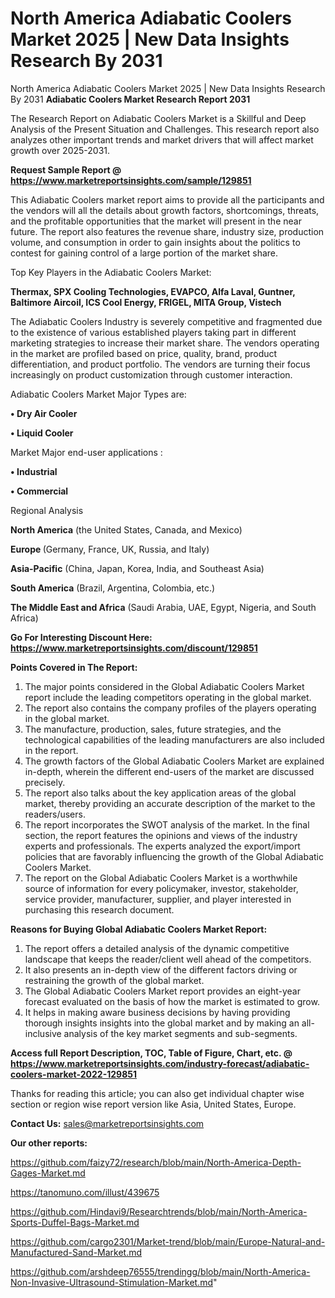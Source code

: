 # North America Adiabatic Coolers Market 2025 | New Data Insights Research By 2031
North America Adiabatic Coolers Market 2025 | New Data Insights Research By 2031
<strong>Adiabatic Coolers Market Research Report 2031</strong>

The Research Report on Adiabatic Coolers Market is a Skillful and Deep Analysis of the Present Situation and Challenges. This research report also analyzes other important trends and market drivers that will affect market growth over 2025-2031.

<strong>Request Sample Report @ <a href=https://www.marketreportsinsights.com/sample/129851>https://www.marketreportsinsights.com/sample/129851</a></strong>

This Adiabatic Coolers market report aims to provide all the participants and the vendors will all the details about growth factors, shortcomings, threats, and the profitable opportunities that the market will present in the near future. The report also features the revenue share, industry size, production volume, and consumption in order to gain insights about the politics to contest for gaining control of a large portion of the market share.

Top Key Players in the Adiabatic Coolers Market:

<strong>Thermax, SPX Cooling Technologies, EVAPCO, Alfa Laval, Guntner, Baltimore Aircoil, ICS Cool Energy, FRIGEL, MITA Group, Vistech</strong>

The Adiabatic Coolers Industry is severely competitive and fragmented due to the existence of various established players taking part in different marketing strategies to increase their market share. The vendors operating in the market are profiled based on price, quality, brand, product differentiation, and product portfolio. The vendors are turning their focus increasingly on product customization through customer interaction.

Adiabatic Coolers Market Major Types are:

<strong>• Dry Air Cooler

• Liquid Cooler</strong>

Market Major end-user applications :

<strong>• Industrial

• Commercial</strong>

Regional Analysis

</u><strong><b>North America</b></strong> (the United States, Canada, and Mexico)

<strong><b>Europe </b></strong>(Germany, France, UK, Russia, and Italy)

<strong><b>Asia-Pacific</b></strong> (China, Japan, Korea, India, and Southeast Asia)

<strong><b>South America</b></strong> (Brazil, Argentina, Colombia, etc.)

<strong><b>The Middle East and Africa</b></strong> (Saudi Arabia, UAE, Egypt, Nigeria, and South Africa)

<strong>Go For Interesting Discount Here: <a href=https://www.marketreportsinsights.com/discount/129851>https://www.marketreportsinsights.com/discount/129851</a></strong>

<strong>Points Covered in The Report:</strong>
<ol>
  <li>The major points considered in the Global Adiabatic Coolers Market report include the leading competitors operating in the global market.</li>
  <li>The report also contains the company profiles of the players operating in the global market.</li>
  <li>The manufacture, production, sales, future strategies, and the technological capabilities of the leading manufacturers are also included in the report.</li>
  <li>The growth factors of the Global Adiabatic Coolers Market are explained in-depth, wherein the different end-users of the market are discussed precisely.</li>
  <li>The report also talks about the key application areas of the global market, thereby providing an accurate description of the market to the readers/users.</li>
  <li>The report incorporates the SWOT analysis of the market. In the final section, the report features the opinions and views of the industry experts and professionals. The experts analyzed the export/import policies that are favorably influencing the growth of the Global Adiabatic Coolers Market.</li>
  <li>The report on the Global Adiabatic Coolers Market is a worthwhile source of information for every policymaker, investor, stakeholder, service provider, manufacturer, supplier, and player interested in purchasing this research document.</li>
</ol>
<strong>Reasons for Buying Global Adiabatic Coolers Market Report:</strong>

<ol>
  <li>The report offers a detailed analysis of the dynamic competitive landscape that keeps the reader/client well ahead of the competitors.</li>
  <li>It also presents an in-depth view of the different factors driving or restraining the growth of the global market.</li>
  <li>The Global Adiabatic Coolers Market report provides an eight-year forecast evaluated on the basis of how the market is estimated to grow.</li>
  <li>It helps in making aware business decisions by having providing thorough insights insights into the global market and by making an all-inclusive analysis of the key market segments and sub-segments.</li>
</ol>
<strong>Access full Report Description, TOC, Table of Figure, Chart, etc. @ <a href=https://www.marketreportsinsights.com/industry-forecast/adiabatic-coolers-market-2022-129851>https://www.marketreportsinsights.com/industry-forecast/adiabatic-coolers-market-2022-129851</a></strong>


Thanks for reading this article; you can also get individual chapter wise section or region wise report version like Asia, United States, Europe.

<strong>Contact Us:</strong>
sales@marketreportsinsights.com

<strong>Our other reports:</strong>

<a href=https://github.com/faizy72/research/blob/main/North-America-Depth-Gages-Market.md>https://github.com/faizy72/research/blob/main/North-America-Depth-Gages-Market.md</a>

<a href=https://tanomuno.com/illust/439675>https://tanomuno.com/illust/439675</a>

<a href=https://github.com/Hindavi9/Researchtrends/blob/main/North-America-Sports-Duffel-Bags-Market.md>https://github.com/Hindavi9/Researchtrends/blob/main/North-America-Sports-Duffel-Bags-Market.md</a>

<a href=https://github.com/cargo2301/Market-trend/blob/main/Europe-Natural-and-Manufactured-Sand-Market.md>https://github.com/cargo2301/Market-trend/blob/main/Europe-Natural-and-Manufactured-Sand-Market.md</a>

<a href=https://github.com/arshdeep76555/trendingg/blob/main/North-America-Non-Invasive-Ultrasound-Stimulation-Market.md>https://github.com/arshdeep76555/trendingg/blob/main/North-America-Non-Invasive-Ultrasound-Stimulation-Market.md</a>"
